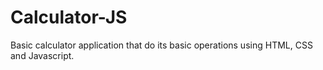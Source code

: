 # Calculator-JS
Basic calculator application that do its basic operations using HTML, CSS and Javascript.
